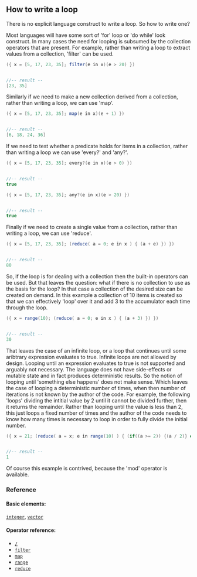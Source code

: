 <!---
  This markdown file was generated. Do not edit.
  -->

## How to write a loop

There is no explicit language construct to write a loop. So how to write one?

Most languages will have some sort of 'for' loop or 'do while' look construct. In many cases the need for looping is subsumed by the collection operators that are present. For example, rather than writing a loop to extract values from a collection, 'filter' can be used.

```java
({ x = [5, 17, 23, 35]; filter(e in x)(e > 20) })


//-- result --
[23, 35]
```

Similarly if we need to make a new collection derived from a collection, rather than writing a loop, we can use 'map'.

```java
({ x = [5, 17, 23, 35]; map(e in x)(e + 1) })


//-- result --
[6, 18, 24, 36]
```

If we need to test whether a predicate holds for items in a collection, rather than writing a loop we can use 'every?' and 'any?'.

```java
({ x = [5, 17, 23, 35]; every?(e in x)(e > 0) })


//-- result --
true
```

```java
({ x = [5, 17, 23, 35]; any?(e in x)(e > 20) })


//-- result --
true
```

Finally if we need to create a single value from a collection, rather than writing a loop, we can use 'reduce'.

```java
({ x = [5, 17, 23, 35]; (reduce( a = 0; e in x ) { (a + e) }) })


//-- result --
80
```

So, if the loop is for dealing with a collection then the built-in operators can be used. But that leaves the question: what if there is no collection to use as the basis for the loop? In that case a collection of the desired size can be created on demand. In this example a collection of 10 items is created so that we can effectively 'loop' over it and add 3 to the accumulator each time through the loop.

```java
({ x = range(10); (reduce( a = 0; e in x ) { (a + 3) }) })


//-- result --
30
```

That leaves the case of an infinite loop, or a loop that continues until some aribtrary expression evaluates to true. Infinite loops are not allowed by design. Looping until an expression evaluates to true is not supported and arguably not necessary. The language does not have side-effects or mutable state and in fact produces deterministic results. So the notion of looping until 'something else happens' does not make sense. Which leaves the case of looping a deterministic number of times, when then number of iterations is not known by the author of the code. For example, the following 'loops' dividing the intitial value by 2 until it cannot be divided further, then it returns the remainder. Rather than looping until the value is less than 2, this just loops a fixed number of times and the author of the code needs to know how many times is necessary to loop in order to fully divide the initial number.

```java
({ x = 21; (reduce( a = x; e in range(10) ) { (if((a >= 2)) {(a / 2)} else {a}) }) })


//-- result --
1
```

Of course this example is contrived, because the 'mod' operator is available.

### Reference

#### Basic elements:

[`integer`](../halite_basic-syntax-reference-j.md#integer), [`vector`](../halite_basic-syntax-reference-j.md#vector)

#### Operator reference:

* [`/`](../halite_full-reference-j.md#/)
* [`filter`](../halite_full-reference-j.md#filter)
* [`map`](../halite_full-reference-j.md#map)
* [`range`](../halite_full-reference-j.md#range)
* [`reduce`](../halite_full-reference-j.md#reduce)


